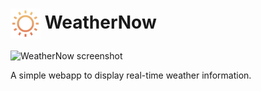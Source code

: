 <div>
	 <h1> 
		 <img src="https://github.com/Major2571/WeatherNow/blob/main/assets/images/weather_icons/01d.svg" width="48" align="center"/> 
     WeatherNow
	 </h1>
</div>

![WeatherNow screenshot](https://github.com/Major2571/WeatherNow/assets/99849455/aba3eb4e-fbeb-419c-9d81-0b1e5fd793f6)

A simple webapp to display real-time weather information.
